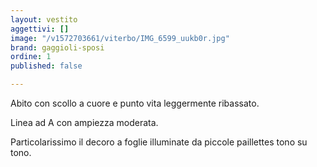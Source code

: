 ```yaml
---
layout: vestito
aggettivi: []
image: "/v1572703661/viterbo/IMG_6599_uukb0r.jpg"
brand: gaggioli-sposi
ordine: 1
published: false

---
```

Abito con scollo a cuore e punto vita leggermente ribassato. 

Linea ad A con ampiezza moderata.

Particolarissimo il decoro a foglie illuminate da piccole paillettes tono su tono.